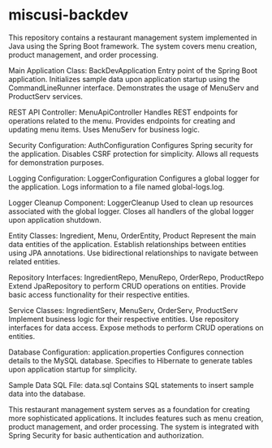 # miscusi-backdev

This repository contains a restaurant management system implemented in Java using the Spring Boot framework. The system covers menu creation, product management, and order processing.

Main Application Class: BackDevApplication
Entry point of the Spring Boot application.
Initializes sample data upon application startup using the CommandLineRunner interface.
Demonstrates the usage of MenuServ and ProductServ services.

REST API Controller: MenuApiController
Handles REST endpoints for operations related to the menu.
Provides endpoints for creating and updating menu items.
Uses MenuServ for business logic.

Security Configuration: AuthConfiguration
Configures Spring security for the application.
Disables CSRF protection for simplicity.
Allows all requests for demonstration purposes.

Logging Configuration: LoggerConfiguration
Configures a global logger for the application.
Logs information to a file named global-logs.log.

Logger Cleanup Component: LoggerCleanup
Used to clean up resources associated with the global logger.
Closes all handlers of the global logger upon application shutdown.

Entity Classes: Ingredient, Menu, OrderEntity, Product
Represent the main data entities of the application.
Establish relationships between entities using JPA annotations.
Use bidirectional relationships to navigate between related entities.

Repository Interfaces: IngredientRepo, MenuRepo, OrderRepo, ProductRepo
Extend JpaRepository to perform CRUD operations on entities.
Provide basic access functionality for their respective entities.

Service Classes: IngredientServ, MenuServ, OrderServ, ProductServ
Implement business logic for their respective entities.
Use repository interfaces for data access.
Expose methods to perform CRUD operations on entities.

Database Configuration: application.properties
Configures connection details to the MySQL database.
Specifies to Hibernate to generate tables upon application startup for simplicity.

Sample Data SQL File: data.sql
Contains SQL statements to insert sample data into the database.

This restaurant management system serves as a foundation for creating more sophisticated applications. It includes features such as menu creation, product management, and order processing. The system is integrated with Spring Security for basic authentication and authorization.
